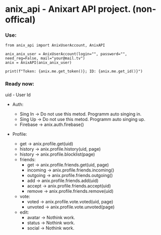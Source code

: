 # anix_api - Anixart API project. (non-offical)

### Use:
```python3
from anix_api import AnixUserAccount, AnixAPI

anix_anix_user = AnixUserAccount(login="", password="", need_reg=False, mail="your@mail.tv")
anix = AnixAPI(anix_anix_user)

print(f"Token: {anix.me.get_token()}; ID: {anix.me.get_id()}")

```

### Ready now:

uid - User Id

* Auth:
	- Sing In -> Do not use this metod. Programm auto singing in.
	- Sing Up -> Do not use this metod. Programm auto singing up.
	- Firebase -> anix.auth.firebase()

* Profile:
	- get -> anix.profile.get(uid)
	- history  -> anix.profile.history(uid, page)
	- history  -> anix.profile.blocklist(page)
	- friends: 
		* get -> anix.profile.friends.get(uid, page)
		* incoming -> anix.profile.friends.incoming()
		* outgoing -> anix.profile.friends.outgoing()
		* add -> anix.profile.friends.add(uid)
		* accept -> anix.profile.friends.accept(uid)
		* remove -> anix.profile.friends.remove(uid)
	- vote: 
		* voted -> anix.profile.vote.voted(uid, page)
		* unvoted -> anix.profile.vote.unvoted(page)
	- edit: 
		* avatar -> Nothink work.
		* status -> Nothink work.
		* social -> Nothink work.